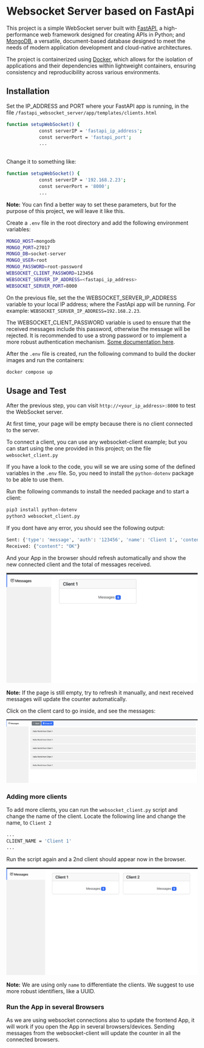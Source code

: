 # Websocket Server based on FastApi

This project is a simple WebSocket server built with [FastAPI](https://fastapi.tiangolo.com/), a high-performance web framework designed for creating APIs in Python; and [MongoDB](https://www.mongodb.com/), a versatile, document-based database designed to meet the needs of modern application development and cloud-native architectures. 

The project is containerized using [Docker](https://www.docker.com/what-docker), which allows for the isolation of applications and their dependencies within lightweight containers, ensuring consistency and reproducibility across various environments.

## Installation

Set the IP_ADDRESS and PORT where your FastAPI app is running, in the file `/fastapi_websocket_server/app/templates/clients.html`
```bash
function setupWebSocket() {
            const serverIP = 'fastapi_ip_address';
            const serverPort = 'fastapi_port';
            ...
            
```

Change it to something like:
```bash
function setupWebSocket() {
            const serverIP = '192.168.2.23';
            const serverPort = '8000';
            ...
```
**Note:** You can find a better way to set these parameters, but for the purpose of this project, we will leave it like this. 

Create a `.env` file in the root directory and add the following environment variables:
```bash
MONGO_HOST=mongodb
MONGO_PORT=27017
MONGO_DB=socket-server
MONGO_USER=root
MONGO_PASSWORD=root-password
WEBSOCKET_CLIENT_PASSWORD=123456
WEBSOCKET_SERVER_IP_ADDRESS=<fastapi_ip_address>
WEBSOCKET_SERVER_PORT=8000
```
On the previous file, set the the WEBSOCKET_SERVER_IP_ADDRESS variable to your local IP address; where the FastApi app will be running. For example: `WEBSOCKET_SERVER_IP_ADDRESS=192.168.2.23`.

The WEBSOCKET_CLIENT_PASSWORD variable is used to ensure that the received messages include this password, otherwise the message will be rejected. It is recommended to use a strong password or to implement a more robust authentication mechanism. [Some documentation here](https://websockets.readthedocs.io/en/stable/topics/authentication.html).


After the `.env` file is created, run the following command to build the docker images and run the containers:
```bash
docker compose up
```

## Usage and Test
After the previous step, you can visit `http://<your_ip_address>:8000` to test the WebSocket server.

At first time, your page will be empty because there is no client connected to the server. 

To connect a client, you can use any websocket-client example; but you can start using the one provided in this project; on the file `websocket_client.py`

If you have a look to the code, you will se we are using some of the defined variables in the `.env` file. So, you need to install the `python-dotenv` package to be able to use them.

Run the following commands to install the needed package and to start a client:
```bash
pip3 install python-dotenv
python3 websocket_client.py
```

If you dont have any error, you should see the following output:
```bash
Sent: {'type': 'message', 'auth': '123456', 'name': 'Client 1', 'content': 'Hello World from Client 1'}
Received: {"content": "OK"}
```

And your App in the browser should refresh automatically and show the new connected client and the total of messages received.

![alt text](/docs/img/single_client.png)

**Note:** If the page is still empty, try to refresh it manually, and next received messages will update the counter automatically.

Click on the client card to go inside, and see the messages:

![alt text](/docs/img/messages.png)

### Adding more clients

To add more clients, you can run the `websocket_client.py` script and change the name of the client. Locate the following line and change the name, to `Client 2`
```bash
...
CLIENT_NAME = 'Client 1'
...
```
Run the script again and a 2nd client should appear now in the browser.

![alt text](/docs/img/clients.png)

**Note:** We are using only `name` to differentiate the clients. We suggest to use more robust identifiers, like a UUID.

### Run the App in several Browsers
As we are using websocket connections also to update the frontend App, it will work if you open the App in several browsers/devices. Sending messages from the websocket-client will update the counter in all the connected browsers.


